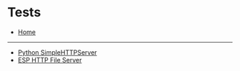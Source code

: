 # Tests

- [Home](../README.md)

---
- [Python SimpleHTTPServer](simple_http_server.md)
- [ESP HTTP File Server](http_file_server.md)




